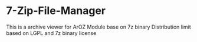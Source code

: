 # 7-Zip-File-Manager
This is a archive viewer for ArOZ Module base on 7z binary
Distribution limit based on LGPL and 7z binary license

